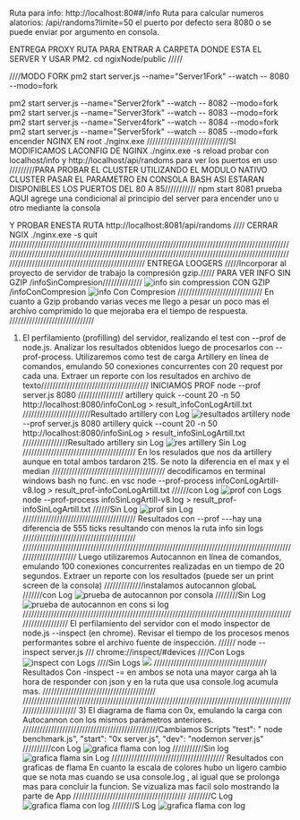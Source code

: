 Ruta para info: http://localhost:80##/info
Ruta para calcular numeros alatorios: /api/randoms?limite=50
el puerto por defecto sera 8080 o se puede enviar por argumento en consola.

ENTREGA PROXY
RUTA PARA ENTRAR A CARPETA DONDE ESTA EL SERVER Y USAR PM2.
cd ngixNode/public
/////

////MODO FORK
pm2 start server.js --name="Server1Fork" --watch -- 8080 --modo=fork

pm2 start server.js --name="Server2fork" --watch -- 8082 --modo=fork
pm2 start server.js --name="Server3fork" --watch -- 8083 --modo=fork
pm2 start server.js --name="Server4fork" --watch -- 8084 --modo=fork
pm2 start server.js --name="Server5fork" --watch -- 8085 --modo=fork
encender NGINX EN root
./nginx.exe
/////////////////////////////SI MODIFICAMOS LACONFIG DE NGINX ./nginx.exe -s reload
probar con localhost/info y http://localhost/api/randoms para ver los puertos en uso
/////////PARA PROBAR EL CLUSTER UTILIZANDO EL MODULO NATIVO CLUSTER PASAR EL PARAMETRO EN CONSOLA BASH
ASI ESTARAN DISPONIBLES LOS PUERTOS DEL 80 A 85///////////
npm start 8081 prueba
AQUI agrege una condicional al principio del server para encender uno u otro mediante la consola

Y PROBAR ENESTA RUTA
http://localhost:8081/api/randoms
////
CERRAR NGIX ./nginx.exe -s quit
//////////////////////////////////////////////////////////////////////////////////////////////////////////////////////////////////////////////////////////////////////////////////////////////////////////////////////////////////////////////////////
ENTREGA LOOGERS
/////Incorporar al proyecto de servidor de trabajo la compresión gzip./////
PARA VER INFO SIN GZIP
/infoSinCompresion//////////////
![info sin compression](https://github.com/EnriqueHernandezM/programacionbackEHM/blob/loggers/imagenesRead/infoSinCompresion.jpg)
CON GZIP
/infoConCompresion
![info Con Compresion](https://github.com/EnriqueHernandezM/programacionbackEHM/blob/loggers/imagenesRead/infoConCompression.jpg)
//////////////////////////////
En cuanto a Gzip probando varias veces me llego a pesar un poco mas el archivo comprimido lo que mejoraba era el tiempo de respuesta.
//////////////////////////////

1. El perfilamiento (profilling) del servidor, realizando el test con --prof de node.js. Analizar los resultados obtenidos luego de procesarlos con --prof-process.
   Utilizaremos como test de carga Artillery en línea de comandos, emulando 50 conexiones concurrentes con 20 request por cada una. Extraer un reporte con los resultados en archivo de texto//////////////////////////////////////
   INICIAMOS PROF
   node --prof server.js 8080
   ////////////////
   artillery quick --count 20 -n 50 http://localhost:8080/infoConLog > result_infoConLogArtill.txt
   ////////////////////////Resultado artillery con Log
   ![resultados artillery](https://github.com/EnriqueHernandezM/programacionbackEHM/blob/loggers/imagenesRead/resultadoArtClog.jpg)
   node --prof server.js 8080
   artillery quick --count 20 -n 50 http://localhost:8080/infoSinLog > result_infoSinLogArtill.txt
   ////////////////Resultado artillery sin Log
   ![res artillery Sin Log](https://github.com/EnriqueHernandezM/programacionbackEHM/blob/loggers/imagenesRead/resultadoArtSlog.jpg)
   ////////////////////////////////////////
   En los resulados que nos da artillery aunque en total ambos tardaron 21S. Se noto la diferencia en el max y el median
   ////////////////////////////////////////
   decodificamos en terminal windows bash no func. en vsc
   node --prof-process infoConLogArtill-v8.log > result_prof-infoConLogArtill.txt
   //////con Log
   ![prof con Logs](https://github.com/EnriqueHernandezM/programacionbackEHM/blob/loggers/imagenesRead/profConLog.jpg)
   node --prof-process infoSinLogArtill-v8.log > result_prof-infoSinLogArtill.txt
   //////Sin Log
   ![prof sin Log](https://github.com/EnriqueHernandezM/programacionbackEHM/blob/loggers/imagenesRead/profSinLog.jpg)
   ////////////////////////////////////////
   Resultados con --prof ---hay una diferencia de 555 ticks resultando con menos la ruta info sin logs
   ////////////////////////////////////////
   //////////////////////////////////////////////////////////////////////////////////////////////////////////////////
   Luego utilizaremos Autocannon en línea de comandos, emulando 100 conexiones concurrentes realizadas en un tiempo de 20 segundos. Extraer un reporte con los resultados (puede ser un print screen de la consola)
   //////////////instalamos autocannon globaL
   ///////con Log
   ![prueba de autocannon por consola](https://github.com/EnriqueHernandezM/programacionbackEHM/blob/loggers/imagenesRead/autocannonComandConLog.jpg)
   ////////Sin Log
   ![prueba de autocannon en cons si log](https://github.com/EnriqueHernandezM/programacionbackEHM/blob/loggers/imagenesRead/autocannonComandSinLog.jpg)
   ///////////////////////////////////////////////////////////////////////////////////////////////////////////////
   El perfilamiento del servidor con el modo inspector de node.js --inspect (en chrome). Revisar el tiempo de los procesos menos performantes sobre el archivo fuente de inspección.
   //////
   node --inspect server.js
   ///
   chrome://inspect/#devices
   ////Con Logs
   ![inspect con Logs](https://github.com/EnriqueHernandezM/programacionbackEHM/blob/loggers/imagenesRead/inspectInfConLog.jpg)
   ////Sin Logs
   ![](https://github.com/EnriqueHernandezM/programacionbackEHM/blob/loggers/imagenesRead/inspectInfSinLog.jpg)
   ////////////////////////////////////////
   Resultados Con -inspect -= en ambos se nota una mayor carga ah la hora de responder con json y en la ruta que usa console.log acumula mas.
   ////////////////////////////////////////
   ////////////////////////////////////////////////////////////////////////////////////////////////////////////////// 3) El diagrama de flama con 0x, emulando la carga con Autocannon con los mismos parámetros anteriores.
   ////////////////////////////////////////////////Cambiamos Scripts
   "test": " node benchmark.js",
   "start": "0x server.js",
   "dev": "nodemon server.js"
   //////////con Log
   ![grafica flama con log](https://github.com/EnriqueHernandezM/programacionbackEHM/blob/loggers/imagenesRead/gFlameConLog.jpg)
   ///////////Sin log
   ![grafica flama sin Log](https://github.com/EnriqueHernandezM/programacionbackEHM/blob/loggers/imagenesRead/gFlameSinLog.jpg)
   ////////////////////////////////////////
   Resultados con graficas de flama En cuanto la escala de colores hubo un ligero cambio que se nota mas cuando se usa console.log , al igual que se prolonga mas para concluir la funcion.
   Se vizualiza mas facil solo mostrando la parte de App
   ////////////////////////////////////////
   ////////C Log
   ![grafica flama con log](https://github.com/EnriqueHernandezM/programacionbackEHM/blob/loggers/imagenesRead/flamaAppClog.jpg)
   ////////S Log
   ![grafica flama con log](https://github.com/EnriqueHernandezM/programacionbackEHM/blob/loggers/imagenesRead/flamaAppSlog.jpg)
